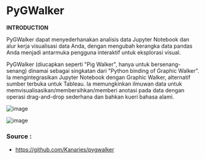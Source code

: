 # PyGWalker
**INTRODUCTION**

PyGWalker dapat menyederhanakan analisis data Jupyter Notebook dan alur kerja visualisasi data Anda, dengan mengubah kerangka data pandas Anda menjadi antarmuka pengguna interaktif untuk eksplorasi visual.

PyGWalker (diucapkan seperti "Pig Walker", hanya untuk bersenang-senang) dinamai sebagai singkatan dari "Python binding of Graphic Walker". Ia mengintegrasikan Jupyter Notebook dengan Graphic Walker, alternatif sumber terbuka untuk Tableau. Ia memungkinkan ilmuwan data untuk memvisualisasikan/membersihkan/memberi anotasi pada data dengan operasi drag-and-drop sederhana dan bahkan kueri bahasa alami.

![image](https://github.com/user-attachments/assets/8642bf58-1e0a-4e14-8931-4c01db648e85)

![image](https://github.com/user-attachments/assets/10920781-aadd-4a83-9f8c-49428275e2f3)


### Source :
- https://github.com/Kanaries/pygwalker
